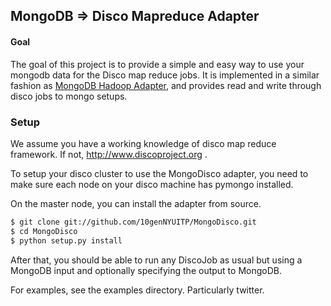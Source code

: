 ## MongoDB => Disco Mapreduce Adapter

#### Goal
The goal of this project is to provide a simple and easy way to use your mongodb data for the Disco map reduce jobs. It is implemented in a similar fashion as [MongoDB Hadoop Adapter](https://github.com/mongodb/mongo-hadoop), and provides read and write through disco jobs to mongo setups.

### Setup

We assume you have a working knowledge of disco map reduce framework. If not, http://www.discoproject.org .

To setup your disco cluster to use the MongoDisco adapter, you need to make sure each node on your disco machine has pymongo installed.

On the master node, you can install the adapter from source.

```bash
$ git clone git://github.com/10genNYUITP/MongoDisco.git
$ cd MongoDisco
$ python setup.py install
```

After that, you should be able to run any DiscoJob as usual but using a MongoDB input and optionally specifying the output to MongoDB.

For examples, see the examples directory. Particularly twitter.
